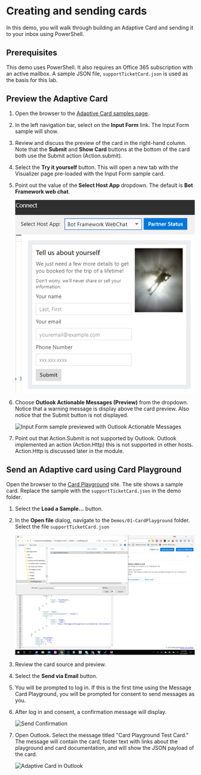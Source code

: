 # Creating and sending cards

In this demo, you will walk through building an Adaptive Card and sending it to your inbox using PowerShell.

## Prerequisites

This demo uses PowerShell. It also requires an Office 365 subscription with an active mailbox. A sample JSON file, `supportTicketCard.json` is used as the basis for this lab.

## Preview the Adaptive Card

1. Open the browser to the [Adaptive Card samples page](http://adaptivecards.io/samples/).
1. In the left navigation bar, select on the **Input Form** link. The Input Form sample will show.
1. Review and discuss the preview of the card in the right-hand column. Note that the **Submit** and **Show Card** buttons at the bottom of the card both use the Submit action (Action.submit).
1. Select the **Try it yourself** button. This will open a new tab with the Visualizer page pre-loaded with the Input Form sample card.
1. Point out the value of the **Select Host App** dropdown. The default is **Bot Framework web chat**.

    ![Input Form sample previewed with Bot Framework WebChat](../../Images/InputFormBotPreview.png)

1. Choose **Outlook Actionable Messages (Preview)** from the dropdown. Notice that a warning message is display above the card preview. Also notice that the Submit button is not displayed.

    ![Input Form sample previewed with Outlook Actionable Messages](../../Images/InputForOutlookPreview.png)

1. Point out that Action.Submit is not supported by Outlook. Outlook implemented an action (Action.Http) this is not supported in other hosts. Action.Http is discussed later in the module.

## Send an Adaptive card using Card Playground

Open the browser to the [Card Playground](https://messagecardplayground.azurewebsites.net) site. The site shows a sample card. Replace the sample with the `supportTicketCard.json` in the demo folder.

1. Select the **Load a Sample...** button.
1. In the **Open file** dialog, navigate to the `Demos/01-CardPlayground` folder. Select the file `supportTicketCard.json`

    ![Card Playground Open dialog](PlaygroundOpen.png)

1. Review the card source and preview.
1. Select the **Send via Email** button.
1. You will be prompted to log in. If this is the first time using the Message Card Playground, you will be prompted for consent to send messages as you.
1. After log in and consent, a confirmation message will display.

    ![Send Confirmation](../../Images/Images/SendConfirmation.png)

1. Open Outlook. Select the message titled "Card Playground Test Card." The message will contain the card, footer text with links about the playground and card documentation, and will show the JSON payload of the card.

    ![Adaptive Card in Outlook](../../Images/Images/AdaptiveCardInOutlook.png)
